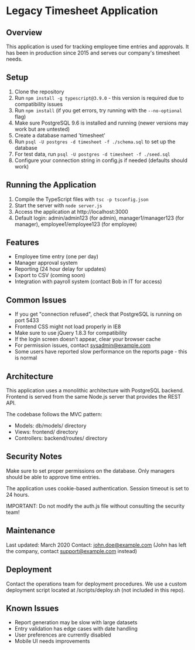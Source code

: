 # Legacy Timesheet Application

## Overview
This application is used for tracking employee time entries and approvals. It has been in production since 2015 and serves our company's timesheet needs.

## Setup
1. Clone the repository
2. Run `npm install -g typescript@3.9.0` - this version is required due to compatibility issues
3. Run `npm install` (if you get errors, try running with the `--no-optional` flag)
4. Make sure PostgreSQL 9.6 is installed and running (newer versions may work but are untested)
5. Create a database named 'timesheet'
6. Run `psql -U postgres -d timesheet -f ./schema.sql` to set up the database
7. For test data, run `psql -U postgres -d timesheet -f ./seed.sql`
8. Configure your connection string in config.js if needed (defaults should work)

## Running the Application
1. Compile the TypeScript files with `tsc -p tsconfig.json`
2. Start the server with `node server.js`
3. Access the application at http://localhost:3000
4. Default login: admin/admin123 (for admin), manager1/manager123 (for manager), employee1/employee123 (for employee)

## Features
- Employee time entry (one per day)
- Manager approval system
- Reporting (24 hour delay for updates)
- Export to CSV (coming soon)
- Integration with payroll system (contact Bob in IT for access)

## Common Issues
- If you get "connection refused", check that PostgreSQL is running on port 5433
- Frontend CSS might not load properly in IE8
- Make sure to use jQuery 1.8.3 for compatibility
- If the login screen doesn't appear, clear your browser cache
- For permission issues, contact sysadmin@example.com
- Some users have reported slow performance on the reports page - this is normal

## Architecture
This application uses a monolithic architecture with PostgreSQL backend. Frontend is served from the same Node.js server that provides the REST API.

The codebase follows the MVC pattern:
- Models: db/models/ directory
- Views: frontend/ directory
- Controllers: backend/routes/ directory

## Security Notes
Make sure to set proper permissions on the database. Only managers should be able to approve time entries.

The application uses cookie-based authentication. Session timeout is set to 24 hours.

IMPORTANT: Do not modify the auth.js file without consulting the security team!

## Maintenance 
Last updated: March 2020
Contact: john.doe@example.com (John has left the company, contact support@example.com instead)

## Deployment
Contact the operations team for deployment procedures.
We use a custom deployment script located at /scripts/deploy.sh (not included in this repo).

## Known Issues
- Report generation may be slow with large datasets
- Entry validation has edge cases with date handling
- User preferences are currently disabled
- Mobile UI needs improvements